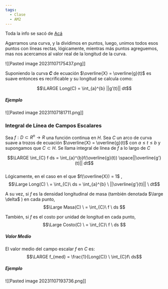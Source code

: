```yaml
---
tags:
  - Clase
  - AM2
---
```

Toda la info se sacó de [Acá](https://www.youtube.com/watch?v=X2pYXeSdFIQ&list=PLM7ZBJfsXV3RhmUZUf2AJj3rOX5YlfmKZ&index=19&ab_channel=MartinMaulhardt)

Agarramos una curva, y la dividimos en puntos, luego, unimos todos esos puntos con líneas rectas, lógicamente, mientras más puntos agreguemos, mas nos acercamos al valor real de la longitud de la curva.

![[Pasted image 20231107175437.png]]

Suponiendo la curva **$C$** de ecuación $\overline{X} = \overline{g}(t)$ es suave entonces es recrificable y su longitud se calcula como:

$$\LARGE Long(C) = \int_{a}^{b} ||g’(t)|| dt$$

##### Ejemplo
![[Pasted image 20231107181711.png]]


### Integral de Línea de Campos Escalares

Sea $f: D \subset R^{n} \to R$ una función continua en $H$. Sea $C$ un arco de curva suave a trozos de ecuación $\overline{X} = \overline{g}(t)$ con $a \le t \le b$ y supongamos que $C \subset H$. Se llama integral de línea de $f$ a lo largo de $C$

$$\LARGE  \int_{C} f ds = \int_{a}^{b}f(\overline{g}(t)) \space||\overline{g’}(t)|| dt$$  
Lógicamente, en el caso en el que $f(\overline{X}) = 1$ ,
$$\Large Long(C) \ = \int_{C}\ ds = \int_{a}^{b} \  ||\overline{g’}(t)|| \ dt$$

A su vez, si $f$ es la densidad longitudinal de masa (también denotada $\large \delta$ ) en cada punto,
$$\Large Masa(C) \ = \int_{C}\ f \ ds $$

También, si $f$ es el costo por unidad de longitud en cada punto,
$$\Large Costo(C) \ = \int_{C}\ f \ ds $$
##### Valor Medio
El valor medio del campo escalar $f$ en $C$ es:
$$\LARGE f_{med} = \frac{1}{Long(C)} \ \int_{C}f\ ds$$

##### Ejemplo
![[Pasted image 20231107193736.png]]